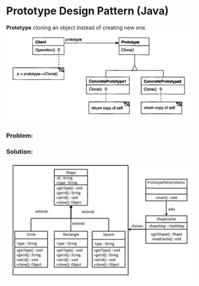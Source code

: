 # Prototype Design Pattern (Java)
**Prototype** cloning an object instead of creating new one.
![](https://github.com/shamy1st/design-pattern-prototype/blob/main/uml.png)
### Problem:

### Solution:
![](https://github.com/shamy1st/design-pattern-prototype/blob/main/uml-solution.png)
